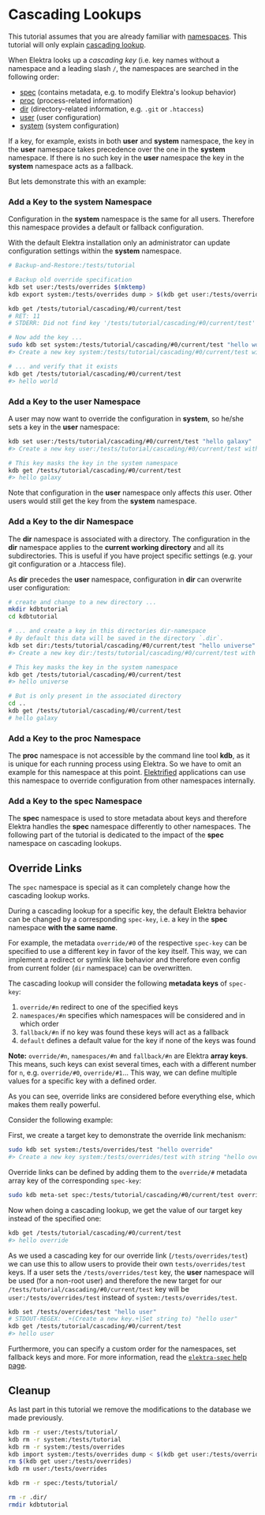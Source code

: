 # Cascading Lookups

This tutorial assumes that you are already familiar with [namespaces](/doc/tutorials/namespaces.md). This tutorial will only explain [cascading lookup](/doc/help/elektra-cascading.md).

When Elektra looks up a _cascading key_ (i.e. key names without a namespace and a leading slash `/`, the namespaces are searched in the following order:

- [spec](https://github.com/ElektraInitiative/libelektra/blob/master/doc/help/elektra-namespaces.md#spec) (contains metadata, e.g. to modify Elektra's lookup behavior)
- [proc](https://github.com/ElektraInitiative/libelektra/blob/master/doc/help/elektra-namespaces.md#proc) (process-related information)
- [dir](https://github.com/ElektraInitiative/libelektra/blob/master/doc/help/elektra-namespaces.md#dir) (directory-related information, e.g. `.git` or `.htaccess`)
- [user](https://github.com/ElektraInitiative/libelektra/blob/master/doc/help/elektra-namespaces.md#user) (user configuration)
- [system](https://github.com/ElektraInitiative/libelektra/blob/master/doc/help/elektra-namespaces.md#system) (system configuration)

If a key, for example, exists in both **user** and **system** namespace, the key in the **user** namespace takes precedence over the one in the **system** namespace. If there is no such key in the **user** namespace the key in the **system** namespace acts as a fallback.

But lets demonstrate this with an example:

### Add a Key to the system Namespace

Configuration in the **system** namespace is the same for all users. Therefore this namespace provides a default or fallback configuration.

With the default Elektra installation only an administrator can update configuration settings within the **system** namespace.

```sh
# Backup-and-Restore:/tests/tutorial

# Backup old override specification
kdb set user:/tests/overrides $(mktemp)
kdb export system:/tests/overrides dump > $(kdb get user:/tests/overrides)

kdb get /tests/tutorial/cascading/#0/current/test
# RET: 11
# STDERR: Did not find key '/tests/tutorial/cascading/#0/current/test'

# Now add the key ...
sudo kdb set system:/tests/tutorial/cascading/#0/current/test "hello world"
#> Create a new key system:/tests/tutorial/cascading/#0/current/test with string "hello world"

# ... and verify that it exists
kdb get /tests/tutorial/cascading/#0/current/test
#> hello world
```

### Add a Key to the user Namespace

A user may now want to override the configuration in **system**, so he/she sets a key in the **user** namespace:

```sh
kdb set user:/tests/tutorial/cascading/#0/current/test "hello galaxy"
#> Create a new key user:/tests/tutorial/cascading/#0/current/test with string "hello galaxy"

# This key masks the key in the system namespace
kdb get /tests/tutorial/cascading/#0/current/test
#> hello galaxy
```

Note that configuration in the **user** namespace only affects _this_ user. Other users would still get the key from the **system** namespace.

### Add a Key to the dir Namespace

The **dir** namespace is associated with a directory. The configuration in the **dir** namespace applies to the **current working directory** and all its subdirectories.
This is useful if you have project specific settings (e.g. your git configuration or a .htaccess file).

As **dir** precedes the **user** namespace, configuration in **dir** can overwrite user configuration:

```sh
# create and change to a new directory ...
mkdir kdbtutorial
cd kdbtutorial

# ... and create a key in this directories dir-namespace
# By default this data will be saved in the directory `.dir`.
kdb set dir:/tests/tutorial/cascading/#0/current/test "hello universe"
#> Create a new key dir:/tests/tutorial/cascading/#0/current/test with string "hello universe"

# This key masks the key in the system namespace
kdb get /tests/tutorial/cascading/#0/current/test
#> hello universe

# But is only present in the associated directory
cd ..
kdb get /tests/tutorial/cascading/#0/current/test
# hello galaxy
```

### Add a Key to the proc Namespace

The **proc** namespace is not accessible by the command line tool **kdb**, as it is unique for each running process using Elektra. So we have to omit an example for this namespace at this point.
[Elektrified](/doc/help/elektra-glossary.md) applications can use this namespace to override configuration from other namespaces internally.

### Add a Key to the spec Namespace

The **spec** namespace is used to store metadata about keys and therefore Elektra handles the **spec** namespace differently to other namespaces. The following part of the tutorial is dedicated to the impact of the **spec** namespace on cascading lookups.

## Override Links

The `spec` namespace is special as it can completely change how the cascading
lookup works.

During a cascading lookup for a specific key, the default Elektra behavior can be changed by a corresponding `spec-key`, i.e. a key in the **spec** namespace **with the same name**.

For example, the metadata `override/#0` of the respective `spec-key`
can be specified to use a different key in favor of the key itself. This way, we can implement a redirect or symlink like behavior and therefore even
config from current folder (`dir` namespace) can be overwritten.

The cascading lookup will consider the following **metadata keys** of `spec-key`:

1.  `override/#n` redirect to one of the specified keys
2.  `namespaces/#n` specifies which namespaces will be considered and in which order
3.  `fallback/#n` if no key was found these keys will act as a fallback
4.  `default` defines a default value for the key if none of the keys was found

**Note:** `override/#n`, `namespaces/#n` and `fallback/#n` are Elektra **array keys**. This means, such keys can exist several times, each with a different number for `n`, e.g. `override/#0`, `override/#1`... This way, we can define multiple values for a specific key with a defined order.

As you can see, override links are considered before everything else, which
makes them really powerful.

Consider the following example:

First, we create a target key to demonstrate the override link mechanism:

```sh
sudo kdb set system:/tests/overrides/test "hello override"
#> Create a new key system:/tests/overrides/test with string "hello override"
```

Override links can be defined by adding them to the `override/#` metadata array key of the corresponding `spec-key`:

```sh
sudo kdb meta-set spec:/tests/tutorial/cascading/#0/current/test override/#0 /tests/overrides/test
```

Now when doing a cascading lookup, we get the value of our target key instead of the specified one:

```sh
kdb get /tests/tutorial/cascading/#0/current/test
#> hello override
```

As we used a cascading key for our override link (`/tests/overrides/test`) we can use this to allow users to provide their own `tests/overrides/test` keys. If a user sets the `/tests/overrides/test` key, the **user** namespace will be used (for a non-root user) and therefore the new target for our `/tests/tutorial/cascading/#0/current/test` key will be `user:/tests/overrides/test` instead of `system:/tests/overrides/test`.

```sh
kdb set /tests/overrides/test "hello user"
# STDOUT-REGEX: .+(Create a new key.+|Set string to) "hello user"
kdb get /tests/tutorial/cascading/#0/current/test
#> hello user
```

Furthermore, you can specify a custom order for the namespaces, set fallback
keys and more. For more information, read the [`elektra-spec` help page](/doc/help/elektra-spec.md).

## Cleanup

As last part in this tutorial we remove the modifications to the database we made previously.

```sh
kdb rm -r user:/tests/tutorial/
kdb rm -r system:/tests/tutorial
kdb rm -r system:/tests/overrides
kdb import system:/tests/overrides dump < $(kdb get user:/tests/overrides)
rm $(kdb get user:/tests/overrides)
kdb rm user:/tests/overrides

kdb rm -r spec:/tests/tutorial/

rm -r .dir/
rmdir kdbtutorial
```
